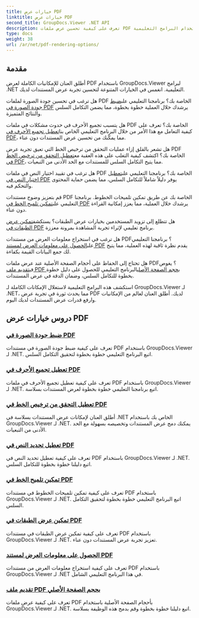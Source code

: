 ```yaml
---
title: خيارات عرض PDF
linktitle: خيارات عرض PDF
second_title: GroupDocs.Viewer .NET API
description: تعرف على كيفية تحسين عرض ملفات PDF باستخدام البرامج التعليمية GroupDocs.Viewer .NET. استكشف خيارات عرض PDF مثل ضبط جودة الصورة وتعطيل تحديد النص.
type: docs
weight: 38
url: /ar/net/pdf-rendering-options/
---
```


## مقدمة

أطلق العنان للإمكانيات الكاملة لعرض PDF باستخدام GroupDocs.Viewer لبرامج .NET التعليمية. انغمس في الخيارات المتنوعة لتحسين تجربة عرض المستندات لديك.

 هل ترغب في تحسين جودة الصورة لملفات PDF الخاصة بك؟ برنامجنا التعليمي على[ضبط جودة الصورة في PDF](./adjust-image-quality-pdf/) يرشدك خلال العملية خطوة بخطوة، مما يضمن التكامل السلس والنتائج المتميزة.

 هل يتسبب تجميع الأحرف في حدوث مشكلات في ملفات PDF الخاصة بك؟ تعرف على كيفية التعامل مع هذا الأمر من خلال البرنامج التعليمي الخاص بنا[تعطيل تجميع الأحرف في PDF](./disable-characters-grouping-pdf/)، مما يمكّنك من تحسين عرض المستندات دون عناء.

 هل تشعر بالقلق إزاء عمليات التحقق من ترخيص الخط التي تعيق تجربة عرض PDF الخاصة بك؟ اكتشف كيفية التغلب على هذه العقبة مع[تعطيل التحقق من ترخيص الخط في PDF](./disable-font-license-verifications-pdf/)، مما يتيح التكامل السلس للمستندات مع الحد الأدنى من التبعيات.

هل ترغب في تقييد اختيار النص في ملفات PDF الخاصة بك؟ برنامجنا التعليمي على[تعطيل اختيار النص في PDF](./disable-text-selection-pdf/) يوفر دليلاً شاملاً للتكامل السلس، مما يضمن حماية المحتوى والتحكم فيه.

 قم بتعزيز وضوح مستندات PDF الخاصة بك عن طريق تمكين تلميحات الخطوط. برنامجنا التعليمي على[تمكين تلميح الخط في PDF](./enable-font-hinting-pdf/) يرشدك خلال العملية، مما يعزز إمكانية القراءة دون عناء.

 هل تتطلع إلى تزويد المستخدمين بخيارات عرض الطبقات؟ يستكشف[تمكين عرض الطبقات في PDF](./enable-layered-rendering-pdf/) برنامج تعليمي لإثراء تجربة المشاهدة بمرونة معززة.

 هل ترغب في استخراج معلومات العرض من مستندات PDF؟ برنامجنا التعليمي على[الحصول على معلومات العرض لمستند PDF](./get-view-info-pdf-document/) يقدم نظرة ثاقبة لهذه العملية، مما يتيح لك جمع البيانات القيمة بكفاءة.

 هل تحتاج إلى الحفاظ على أحجام الصفحة الأصلية عند عرض ملفات PDF؟ يغوص في[تقديم ملف PDF بحجم الصفحة الأصلي](./render-pdf-original-page-size/)البرنامج التعليمي للحصول على دليل خطوة بخطوة للتكامل السلس، وضمان الدقة في عرض المستندات.

استكشف هذه البرامج التعليمية لاستغلال الإمكانات الكاملة لـ GroupDocs.Viewer لـ .NET، مما يحدث ثورة في تجربة عرض PDF لديك. أطلق العنان لعالم من الإمكانيات وارفع قدرات عرض المستندات لديك اليوم.
## دروس خيارات عرض PDF
### [ضبط جودة الصورة في PDF](./adjust-image-quality-pdf/)
تعرف على كيفية ضبط جودة الصورة في مستندات PDF باستخدام GroupDocs.Viewer لـ .NET. اتبع البرنامج التعليمي خطوة بخطوة لتحقيق التكامل السلس.
### [تعطيل تجميع الأحرف في PDF](./disable-characters-grouping-pdf/)
تعرف على كيفية تعطيل تجميع الأحرف في ملفات PDF باستخدام GroupDocs.Viewer لـ .NET. اتبع برنامجنا التعليمي خطوة بخطوة لعرض المستندات بسلاسة.
### [تعطيل التحقق من ترخيص الخط في PDF](./disable-font-license-verifications-pdf/)
أطلق العنان لإمكانات عرض المستندات بسلاسة في .NET الخاص بك باستخدام GroupDocs.Viewer لـ .NET. يمكنك دمج عرض المستندات وتخصيصه بسهولة مع الحد الأدنى من التبعيات.
### [تعطيل تحديد النص في PDF](./disable-text-selection-pdf/)
تعرف على كيفية تعطيل تحديد النص في PDF باستخدام GroupDocs.Viewer لـ .NET. اتبع دليلنا خطوة بخطوة للتكامل السلس.
### [تمكين تلميح الخط في PDF](./enable-font-hinting-pdf/)
تعرف على كيفية تمكين تلميحات الخطوط في مستندات PDF باستخدام GroupDocs.Viewer لـ .NET. اتبع البرنامج التعليمي خطوة بخطوة لتحقيق التكامل السلس.
### [تمكين عرض الطبقات في PDF](./enable-layered-rendering-pdf/)
تعرف على كيفية تمكين عرض الطبقات في مستندات PDF باستخدام GroupDocs.Viewer لـ .NET. تعزيز تجربة عرض المستندات دون عناء.
### [الحصول على معلومات العرض لمستند PDF](./get-view-info-pdf-document/)
تعرف على كيفية استخراج معلومات العرض من مستندات PDF باستخدام GroupDocs.Viewer لـ .NET في هذا البرنامج التعليمي الشامل.
### [تقديم ملف PDF بحجم الصفحة الأصلي](./render-pdf-original-page-size/)
تعرف على كيفية عرض ملفات PDF بأحجام الصفحة الأصلية باستخدام GroupDocs.Viewer لـ .NET. اتبع دليلنا خطوة بخطوة وقم بدمج هذه الوظيفة بسلاسة.